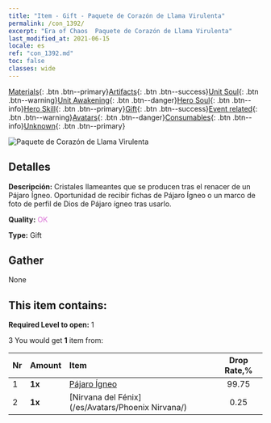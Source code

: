```yaml
---
title: "Item - Gift - Paquete de Corazón de Llama Virulenta"
permalink: /con_1392/
excerpt: "Era of Chaos  Paquete de Corazón de Llama Virulenta"
last_modified_at: 2021-06-15
locale: es
ref: "con_1392.md"
toc: false
classes: wide
---
```

 [Materials](/ItemsES/){: .btn .btn--primary}[Artifacts](/ItemsES/Artifacts/){: .btn .btn--success}[Unit Soul](/ItemsES/UnitSoul/){: .btn .btn--warning}[Unit Awakening](/ItemsES/UnitAwakening/){: .btn .btn--danger}[Hero Soul](/ItemsES/HeroSoul/){: .btn .btn--info}[Hero Skill](/ItemsES/HeroSkill/){: .btn .btn--primary}[Gift](/ItemsES/Gift/){: .btn .btn--success}[Event related](/ItemsES/Events/){: .btn .btn--warning}[Avatars](/ItemsES/Avatars/){: .btn .btn--danger}[Consumables](/ItemsES/Consumables/){: .btn .btn--info}[Unknown](/ItemsES/Unknown/){: .btn .btn--primary}

 ![Paquete de Corazón de Llama Virulenta](/images/t/i_907006.png)

## Detalles
 **Descripción:** Cristales llameantes que se producen tras el renacer de un Pájaro Ígneo. Oportunidad de recibir fichas de Pájaro Ígneo o un marco de foto de perfil de Dios de Pájaro ígneo tras usarlo.

 **Quality:** <span style="color: #DA70D6">OK</span>

 **Type:** Gift

## Gather

  None

## This item contains:

 **Required Level to open:** 1

 3 You would get **1** item  from:

  | Nr | Amount |     Item    | Drop Rate,% |
  |:---|:-------|:------------|:---------:|
  | 1 |  **1x** | [Pájaro Ígneo](/ItemsES/unt_268/) | 99.75 | 
  | 2 |  **1x** | [Nirvana del Fénix](/es/Avatars/Phoenix Nirvana/) | 0.25 | 
